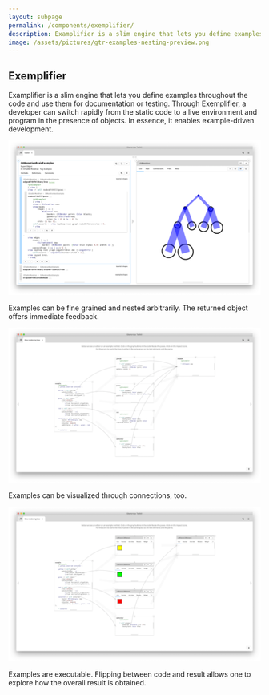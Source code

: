 ```yaml
---
layout: subpage
permalink: /components/exemplifier/
description: Examplifier is a slim engine that lets you define examples throughout the code and use them for documentation or testing.
image: /assets/pictures/gtr-examples-nesting-preview.png
---
```


<section id="exemplifier">
	<div class="container pt-5 pb-5 jumbotron-small">
    <div class="row">
      <div class="col-md-12">
     		<h1>Exemplifier</h1>
        <p class="lead">Examplifier is a slim engine that lets you define examples throughout the code and use them for documentation or testing. Through Exemplifier, a developer can switch rapidly from the static code to a live environment and program in the presence of objects. In essence, it enables example-driven development.</p>
        <div class="sample">
          <img src="/assets/pictures/gtr-examples-nesting-preview.png">
          <div class="picture-caption">
            <p>Examples can be fine grained and nested arbitrarily. The returned object offers immediate feedback.</p>
          </div>
        </div>
        <div class="sample">
          <img src="/assets/pictures/gtr-connector-examples-code.png">
          <div class="picture-caption">
            <p>Examples can be visualized through connections, too.</p>
          </div>
        </div>
        <div class="sample">
          <img src="/assets/pictures/gtr-connector-examples-code-preview4.png">
          <div class="picture-caption">
            <p>Examples are executable. Flipping between code and result allows one to explore how the overall result is obtained.</p>
          </div>
        </div>
		  </div>			
    </div>
	</div>
</section>